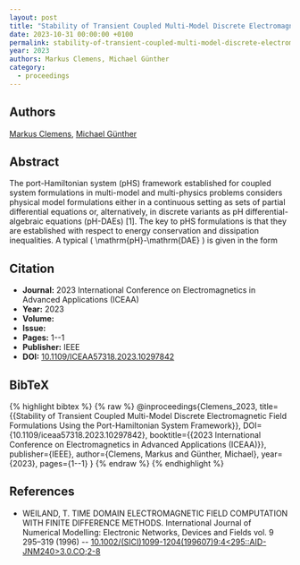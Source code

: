 ```yaml
---
layout: post
title: "Stability of Transient Coupled Multi-Model Discrete Electromagnetic Field Formulations Using the Port-Hamiltonian System Framework"
date: 2023-10-31 00:00:00 +0100
permalink: stability-of-transient-coupled-multi-model-discrete-electromagnetic-field-formulations-using-the-port-hamiltonian-system-framework
year: 2023
authors: Markus Clemens, Michael Günther
category:
  - proceedings
---
```

 
## Authors
[Markus Clemens](authors/markus_clemens), [Michael Günther](authors/michael_gunther)
 
## Abstract
The port-Hamiltonian system (pHS) framework established for coupled system formulations in multi-model and multi-physics problems considers physical model formulations either in a continuous setting as sets of partial differential equations or, alternatively, in discrete variants as pH differential-algebraic equations (pH-DAEs) [1]. The key to pHS formulations is that they are established with respect to energy conservation and dissipation inequalities. A typical \( \mathrm{pH}-\mathrm{DAE} \) is given in the form
 
## Citation
- **Journal:** 2023 International Conference on Electromagnetics in Advanced Applications (ICEAA)
- **Year:** 2023
- **Volume:** 
- **Issue:** 
- **Pages:** 1--1
- **Publisher:** IEEE
- **DOI:** [10.1109/ICEAA57318.2023.10297842](https://doi.org/10.1109/ICEAA57318.2023.10297842)
 
## BibTeX
{% highlight bibtex %}
{% raw %}
@inproceedings{Clemens_2023,
  title={{Stability of Transient Coupled Multi-Model Discrete Electromagnetic Field Formulations Using the Port-Hamiltonian System Framework}},
  DOI={10.1109/iceaa57318.2023.10297842},
  booktitle={{2023 International Conference on Electromagnetics in Advanced Applications (ICEAA)}},
  publisher={IEEE},
  author={Clemens, Markus and Günther, Michael},
  year={2023},
  pages={1--1}
}
{% endraw %}
{% endhighlight %}
 
## References
- WEILAND, T. TIME DOMAIN ELECTROMAGNETIC FIELD COMPUTATION WITH FINITE DIFFERENCE METHODS. International Journal of Numerical Modelling: Electronic Networks, Devices and Fields vol. 9 295–319 (1996) -- [10.1002/(SICI)1099-1204(199607)9:4<295::AID-JNM240>3.0.CO;2-8](https://doi.org/10.1002/(SICI)1099-1204(199607)9:4<295::AID-JNM240>3.0.CO;2-8)

